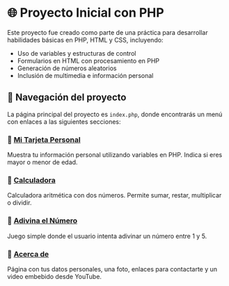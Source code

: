 # 🌐 Proyecto Inicial con PHP

Este proyecto fue creado como parte de una práctica para desarrollar habilidades básicas en PHP, HTML y CSS, incluyendo:

- Uso de variables y estructuras de control
- Formularios en HTML con procesamiento en PHP
- Generación de números aleatorios
- Inclusión de multimedia e información personal

## 🧭 Navegación del proyecto

La página principal del proyecto es `index.php`, donde encontrarás un menú con enlaces a las siguientes secciones:

### 🔹 [Mi Tarjeta Personal](mi_tarjeta.php)
Muestra tu información personal utilizando variables en PHP. Indica si eres mayor o menor de edad.

### 🔹 [Calculadora](calculadora.php)
Calculadora aritmética con dos números. Permite sumar, restar, multiplicar o dividir.

### 🔹 [Adivina el Número](adivina.php)
Juego simple donde el usuario intenta adivinar un número entre 1 y 5.

### 🔹 [Acerca de](acerca_de.php)
Página con tus datos personales, una foto, enlaces para contactarte y un video embebido desde YouTube.
